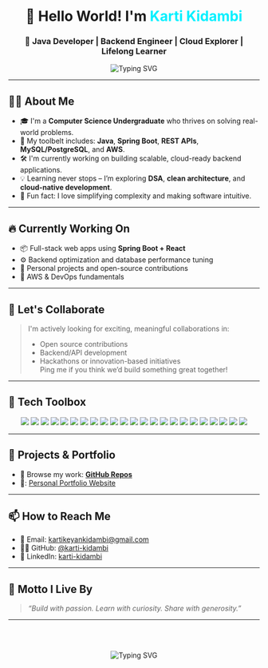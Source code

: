 <h1 align="center">👋 Hello World! I'm <span style="color:#00F0FF">Karti Kidambi</span></h1>
<h3 align="center">🚀 Java Developer | Backend Engineer | Cloud Explorer | Lifelong Learner</h3>

<p align="center">
  <img src="https://readme-typing-svg.demolab.com?font=Fira+Code&size=22&pause=1000&color=00F0FF&center=true&vCenter=true&multiline=true&width=600&height=100&lines=Java+%7C+Spring+Boot+%7C+Web+Development;Passionate+about+Clean+Code+%26+Architecture;Exploring+Cloud%2C+DevOps%2C+and+Microservices;Always+Learning+Something+New!" alt="Typing SVG" />
</p>

---

## 👨‍💻 About Me

- 🎓 I'm a **Computer Science Undergraduate** who thrives on solving real-world problems.
- 🔧 My toolbelt includes: **Java**, **Spring Boot**, **REST APIs**, **MySQL/PostgreSQL**, and **AWS**.
- 🛠️ I'm currently working on building scalable, cloud-ready backend applications.
- 💡 Learning never stops – I’m exploring **DSA**, **clean architecture**, and **cloud-native development**.
- 💬 Fun fact: I love simplifying complexity and making software intuitive.

---

## 🔥 Currently Working On

- 📦 Full-stack web apps using **Spring Boot + React**
- ⚙️ Backend optimization and database performance tuning
- 🧪 Personal projects and open-source contributions
- 🌱 AWS & DevOps fundamentals

---

## 🤝 Let's Collaborate

> I'm actively looking for exciting, meaningful collaborations in:
> - Open source contributions  
> - Backend/API development  
> - Hackathons or innovation-based initiatives  
> Ping me if you think we’d build something great together!

---

## 🧰 Tech Toolbox

<p align="center">
  <img src="https://img.shields.io/badge/Java-007396?style=flat-square&logo=java&logoColor=white" />
  <img src="https://img.shields.io/badge/JavaScript-F7DF1E?style=flat-square&logo=javascript&logoColor=black" />
  <img src="https://img.shields.io/badge/Spring%20Boot-6DB33F?style=flat-square&logo=springboot&logoColor=white" />
  <img src="https://img.shields.io/badge/Hibernate-59666C?style=flat-square&logo=hibernate&logoColor=white" />
  <img src="https://img.shields.io/badge/Maven-C71A36?style=flat-square&logo=apachemaven&logoColor=white" />
  <img src="https://img.shields.io/badge/Jenkins-D24939?style=flat-square&logo=jenkins&logoColor=white" />
  <img src="https://img.shields.io/badge/Docker-2496ED?style=flat-square&logo=docker&logoColor=white" />
  <img src="https://img.shields.io/badge/Terraform-7B42BC?style=flat-square&logo=terraform&logoColor=white" />
  <img src="https://img.shields.io/badge/AWS-232F3E?style=flat-square&logo=amazonaws&logoColor=white" />
  <img src="https://img.shields.io/badge/REST%20API-005571?style=flat-square&logo=fastapi&logoColor=white" />
  <img src="https://img.shields.io/badge/WebSockets-8E44AD?style=flat-square&logo=websocket&logoColor=white" />
  <img src="https://img.shields.io/badge/MySQL-4479A1?style=flat-square&logo=mysql&logoColor=white" />
  <img src="https://img.shields.io/badge/PostgreSQL-336791?style=flat-square&logo=postgresql&logoColor=white" />
  <img src="https://img.shields.io/badge/JPA-6E4C13?style=flat-square&logo=hibernate&logoColor=white" />
  <img src="https://img.shields.io/badge/GitHub-181717?style=flat-square&logo=github&logoColor=white" />
  <img src="https://img.shields.io/badge/Postman-FF6C37?style=flat-square&logo=postman&logoColor=white" />
  <img src="https://img.shields.io/badge/IntelliJ%20IDEA-000000?style=flat-square&logo=intellijidea&logoColor=white" />
  <img src="https://img.shields.io/badge/VS%20Code-007ACC?style=flat-square&logo=visualstudiocode&logoColor=white" />
  <img src="https://img.shields.io/badge/Linux-FCC624?style=flat-square&logo=linux&logoColor=black" />
  <img src="https://img.shields.io/badge/Ubuntu-E95420?style=flat-square&logo=ubuntu&logoColor=white" />
  <img src="https://img.shields.io/badge/Communication-9B59B6?style=flat-square&logo=googlechat&logoColor=white" />
  <img src="https://img.shields.io/badge/Problem%20Solving-2ECC71?style=flat-square&logo=hackerrank&logoColor=white" />
  <img src="https://img.shields.io/badge/Project%20Management-34495E?style=flat-square&logo=trello&logoColor=white" />
</p>

---

## 💼 Projects & Portfolio

- 🔗 Browse my work: [**GitHub Repos**](https://github.com/karti-kidambi)
- 💼: [Personal Portfolio Website](https://www.kartikidambi.site/)

---

## 📫 How to Reach Me

- 📧 Email: kartikeyankidambi@gmail.com  
- 🧑‍💻 GitHub: [@karti-kidambi](https://github.com/karti-kidambi)  
- 🔗 LinkedIn: [karti-kidambi](https://www.linkedin.com/in/karti-kidambi)

---

## 🧠 Motto I Live By

> *“Build with passion. Learn with curiosity. Share with generosity.”*

---

<br><br>

<p align="center">
  <img src="https://readme-typing-svg.herokuapp.com?font=Fira+Code&size=18&pause=1000&color=F76C6C&center=true&vCenter=true&multiline=true&width=400&height=50&lines=Thanks+for+visiting+my+profile!;Let's+code+something+great+together+💻" alt="Typing SVG" />
</p>
